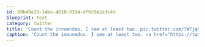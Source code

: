 ```yaml
---
id: 89b49e33-14ba-4810-9154-df6d5e2e3c4d
blueprint: text
category: twitter
title: 'Count the innuendos. I see at least two. pic.twitter.com/lWFjqtxG'
caption: 'Count the innuendos. I see at least two. <a href="https://twitter.com/dchymko/status/144182758137278465/photo/1" title="https://twitter.com/dchymko/status/144182758137278465/photo/1" class="link link_untco link_untco_image">pic.twitter.com/lWFjqtxG</a><span class="embed_image embed_image_yes"><a href="https://twitter.com/dchymko/status/144182758137278465/photo/1"><img alt=''aga9dghcmaew-pr-6706189'' src=''/images/2022/11/72ab3-aga9dghcmaew-pr-6706189.jpg'' /></a></span>'
---
```

